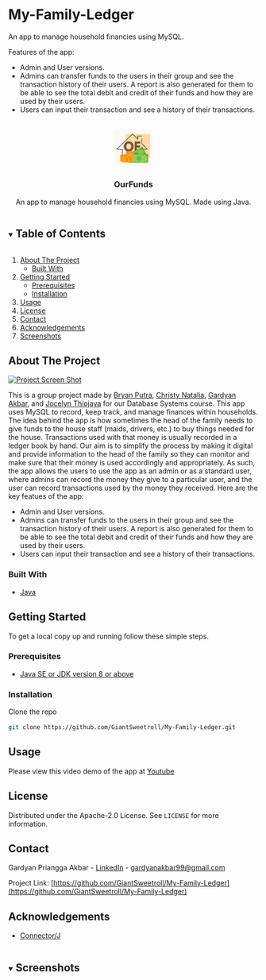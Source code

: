 # My-Family-Ledger

An app to manage household financies using MySQL.

Features of the app:
- Admin and User versions.
- Admins can transfer funds to the users in their group and see the transaction history of their users. A report is also generated for them to be able to see the total debit and credit of their funds and how they are used by their users.
- Users can input their transaction and see a history of their transactions.


<!-- PROJECT LOGO -->
<br />
<div align="center">
  <a href="https://github.com/GiantSweetroll/My-Family-Ledger">
    <img src="img/logo.png" alt="Logo" width="15%">
  </a>
  <h3 align="center">OurFunds</h3>
  <p>
    An app to manage household financies using MySQL. Made using Java.
  </p>
</div>



<!-- TABLE OF CONTENTS -->
<details open="open">
  <summary><h2 style="display: inline-block">Table of Contents</h2></summary>
  <ol>
    <li>
      <a href="#about-the-project">About The Project</a>
      <ul>
        <li><a href="#built-with">Built With</a></li>
      </ul>
    </li>
    <li>
      <a href="#getting-started">Getting Started</a>
      <ul>
        <li><a href="#prerequisites">Prerequisites</a></li>
        <li><a href="#installation">Installation</a></li>
      </ul>
    </li>
    <li><a href="#usage">Usage</a></li>
    <li><a href="#license">License</a></li>
    <li><a href="#contact">Contact</a></li>
    <li><a href="#acknowledgements">Acknowledgements</a></li>
    <li><a href="#screenshots">Screenshots</a></li>
  </ol>
</details>



<!-- ABOUT THE PROJECT -->
## About The Project

[![Project Screen Shot][product-screenshot]](https://github.com/GiantSweetroll/My-Family-Ledger)

This is a group project made by [Bryan Putra](https://github.com/BryanPutra), [Christy Natalia](https://github.com/christynatalia), [Gardyan Akbar](https://github.com/GiantSweetroll), and [Jocelyn Thiojaya](https://github.com/jocelynthiojaya) for our Database Systems course. This app uses MySQL to record, keep track, and manage finances within households. The idea behind the app is how sometimes the head of the family needs to give funds to the house staff (maids, drivers, etc.) to buy things needed for the house. Transactions used with that money is usually recorded in a ledger book by hand. Our aim is to simplify the process by making it digital and provide information to the head of the family so they can monitor and make sure that their money is used accordingly and appropriately. As such, the app allows the users to use the app as an admin or as a standard user, where admins can record the money they give to a particular user, and the user can record transactions used by the money they received. Here are the key featues of the app:
- Admin and User versions.
- Admins can transfer funds to the users in their group and see the transaction history of their users. A report is also generated for them to be able to see the total debit and credit of their funds and how they are used by their users.
- Users can input their transaction and see a history of their transactions.

### Built With

* [Java](https://docs.oracle.com/javase/8/docs/technotes/guides/language/index.html)


<!-- GETTING STARTED -->
## Getting Started

To get a local copy up and running follow these simple steps.

### Prerequisites

* [Java SE or JDK version 8 or above](https://www.oracle.com/java/technologies/javase-downloads.html)

### Installation

Clone the repo
 ```sh
 git clone https://github.com/GiantSweetroll/My-Family-Ledger.git
 ```

<!-- USAGE EXAMPLES -->
## Usage
Please view this video demo of the app at [Youtube](https://www.youtube.com/watch?v=glKXdC22JZk)

<!-- LICENSE -->
## License

Distributed under the Apache-2.0 License. See `LICENSE` for more information.



<!-- CONTACT -->
## Contact


Gardyan Priangga Akbar - [LinkedIn](https://www.linkedin.com/in/gardyan-akbar-246a13194/) - gardyanakbar99@gmail.com

Project Link: [https://github.com/GiantSweetroll/My-Family-Ledger](https://github.com/GiantSweetroll/My-Family-Ledger)



<!-- ACKNOWLEDGEMENTS -->
## Acknowledgements

* [Connector/J](https://dev.mysql.com/downloads/connector/j/)


<!-- SCREENSHOTS -->
<details open="open">
  <summary><h2 style="display: inline-block">Screenshots</h2></summary>
<!--   <img src="images/mainmenu.PNG" alt="main menu" width="20%"> -->
</details>


<!-- MARKDOWN LINKS & IMAGES -->
<!-- https://www.markdownguide.org/basic-syntax/#reference-style-links -->
[contributors-shield]: https://img.shields.io/github/contributors/github_username/repo.svg?style=for-the-badge
[contributors-url]: https://github.com/github_username/repo/graphs/contributors
[forks-shield]: https://img.shields.io/github/forks/github_username/repo.svg?style=for-the-badge
[forks-url]: https://github.com/github_username/repo/network/members
[stars-shield]: https://img.shields.io/github/stars/github_username/repo.svg?style=for-the-badge
[stars-url]: https://github.com/github_username/repo/stargazers
[issues-shield]: https://img.shields.io/github/issues/github_username/repo.svg?style=for-the-badge
[issues-url]: https://github.com/github_username/repo/issues
[license-shield]: https://img.shields.io/github/license/github_username/repo.svg?style=for-the-badge
[license-url]: https://github.com/github_username/repo/blob/master/LICENSE.txt
[linkedin-shield]: https://img.shields.io/badge/-LinkedIn-black.svg?style=for-the-badge&logo=linkedin&colorB=555
[linkedin-url]: https://linkedin.com/in/github_username
[product-screenshot]: img/screenshot.png
